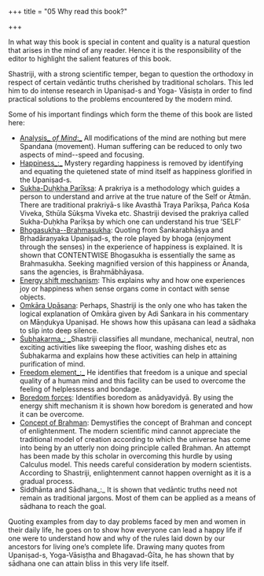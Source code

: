 +++
title = "05 Why read this book?"

+++

In what way this book is special in content and quality is a natural question that arises in the mind of any reader.  Hence it is the responsibility of the editor to highlight the salient features of this book.

Shastriji, with a strong scientific temper, began to question the orthodoxy in respect of certain vedāntic truths cherished by traditional scholars.  This led him to do intense research in Upaniṣad-s and Yoga- Vāsiṣṭa in order to find practical solutions to the problems encountered by the modern mind.

Some of his important findings which form the theme of this book are listed here:



* <u>Analysis_ _of Mind_:_</u>  All modifications of the mind are nothing but mere Spandana (movement). Human suffering can be reduced to only two aspects of mind--speed and focusing.
* <u>Happiness_:_</u> Mystery regarding happiness is removed by identifying and equating the quietened state of mind itself as happiness glorified in the Upaniṣad-s.
* <u>Sukha-Duḥkha Parīkṣa</u>:  A prakriya is a methodology which guides a person to understand and arrive at the true nature of the Self or Ātmān. There are traditional prakriyā-s like Avasthā Traya Parīkṣa, Pañca Kośa Viveka, Sthūla Sūkṣma Viveka etc.  Shastriji devised the prakriya called Sukha-Duḥkha Parīkṣa by which one can understand his   true ‘SELF’
* <u>Bhogasukha--Brahmasukha</u>: Quoting from Śankarabhāṣya and Bṛhadāraṇyaka Upaniṣad-s, the role played by bhoga (enjoyment through the senses) in the experience of happiness is explained.   It is shown that CONTENTWISE Bhogasukha is essentially the same as Brahmasukha. Seeking magnified version of this happiness or Ānanda, sans the agencies, is Brahmābhāyasa.
* <u>Energy shift mechanism</u>: This explains why and how one experiences joy or happiness when sense organs come in contact with sense objects.
* <u>Omkāra Upāsana</u>:   Perhaps, Shastriji is the only one who has taken the logical explanation of Omkāra given by Adi Śankara in his commentary on Māṇḍukya Upaniṣad.  He shows how this upāsana can lead a sādhaka to slip into deep silence.
* <u>Śubhakarma_:  _</u>Shastriji classifies all mundane, mechanical, neutral, non exciting activities like sweeping the floor, washing dishes etc as Śubhakarma and explains how these activities can help in attaining purification of mind.
* <u>Freedom element_:_</u>  He identifies that freedom is a unique and special quality of a human mind and this facility can be used to overcome the feeling of helplessness and bondage.
* <u>Boredom forces</u>:  Identifies boredom as anādyavidyā. By using the energy shift mechanism it is shown how boredom is generated and how it can be overcome.
* <u>Concept of Brahman</u>: Demystifies the concept of Brahman and concept of enlightenment. The modern scientific mind cannot appreciate the traditional model of creation according to which the universe has come into being by an utterly non doing principle called Brahman.  An attempt has been made by this scholar in overcoming this hurdle by using Calculus model.  This needs careful consideration by modern scientists.  According to Shastriji, enlightenment cannot happen overnight as it is a gradual process.
* Siddhānta and Sādhana_:_  It is shown that vedāntic truths need not remain as traditional jargons.  Most of them can be applied as a means of sādhana to reach the goal.

Quoting examples from day to day problems faced by men and women  in their daily life, he goes on to show how everyone  can lead a happy life if one were to understand how and why of the rules laid down by our ancestors for living one’s complete life.  Drawing many quotes from Upaniṣad-s, Yoga-Vāsiṣṭha and Bhagavad-Ġīta, he has shown that by sādhana one can attain bliss in this very life itself.


